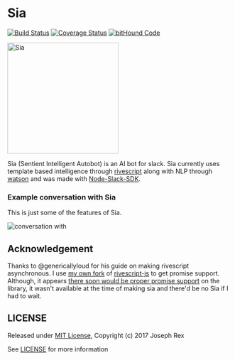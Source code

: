 # Sia
[![Build Status](https://travis-ci.org/josephrexme/sia.svg?branch=master)](https://travis-ci.org/josephrexme/sia)
[![Coverage Status](https://coveralls.io/repos/github/josephrexme/sia/badge.svg?branch=master)](https://coveralls.io/github/josephrexme/sia?branch=master)
[![bitHound Code](https://www.bithound.io/github/josephrexme/sia/badges/code.svg)](https://www.bithound.io/github/josephrexme/sia)

<!-- [![Known Vulnerabilities](https://snyk.io/test/github/snyk/goof/badge.svg)](https://snyk.io/test/github/snyk/goof) -->

<img src="https://cdn.rawgit.com/josephrexme/sia/7aaa9f8b/data/Sia.jpg" alt="Sia" width="250">

Sia (Sentient Intelligent Autobot) is an AI bot for slack. Sia currently uses template based intelligence through [rivescript][1] along with NLP through [watson][6] and was made with [Node-Slack-SDK][2].

### Example conversation with Sia
This is just some of the features of Sia.

![conversation with](https://cdn.rawgit.com/josephrexme/sia/7aaa9f8b/data/conversation.jpg)

## Acknowledgement
Thanks to @genericallyloud for his guide on making rivescript asynchronous. I use [my own fork][7] of [rivescript-js][8] to get promise support. Although, it appears [there soon would be proper promise support][9] on the library, it wasn't available at the time of making sia and there'd be no Sia if I had to wait.

## LICENSE
Released under [MIT License][3], Copyright (c) 2017 Joseph Rex

See [LICENSE][4] for more information

[1]: https://www.rivescript.com
[2]: https://github.com/slackapi/node-slack-sdk
[3]: https://opensource.org/licenses/MIT
[4]: https://github.com/josephrexme/sia/blob/master/LICENSE
[5]: https://github.com/genericallyloud/rivescript-js
[6]: https://www.ibm.com/watson/
[7]: https://github.com/josephrexme/rivescript-promises
[8]: https://github.com/aichaos/rivescript-js/
[9]: https://github.com/aichaos/rivescript-js/pull/248
